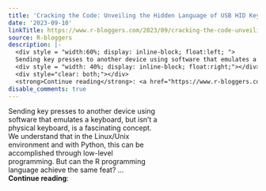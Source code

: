 ```yaml
---
title: 'Cracking the Code: Unveiling the Hidden Language of USB HID Keyboards!'
date: '2023-09-10'
linkTitle: https://www.r-bloggers.com/2023/09/cracking-the-code-unveiling-the-hidden-language-of-usb-hid-keyboards/
source: R-bloggers
description: |-
  <div style = "width:60%; display: inline-block; float:left; ">
  Sending key presses to another device using software that emulates a keyboard, but isn’t a physical keyboard, is a fascinating concept. We understand that in the Linux/Unix environment and with Python, this can be accomplished through low-level programming. But can the R programming language achieve the same feat? ...</div>
  <div style = "width: 40%; display: inline-block; float:right;"></div>
  <div style="clear: both;"></div>
  <strong>Continue reading</strong>: <a href="https://www.r-bloggers.com/2023/09/cracking-the-code-unveiling-the- ...
disable_comments: true
---
```

<div style = "width:60%; display: inline-block; float:left; ">
Sending key presses to another device using software that emulates a keyboard, but isn’t a physical keyboard, is a fascinating concept. We understand that in the Linux/Unix environment and with Python, this can be accomplished through low-level programming. But can the R programming language achieve the same feat? ...</div>
<div style = "width: 40%; display: inline-block; float:right;"></div>
<div style="clear: both;"></div>
<strong>Continue reading</strong>: <a href="https://www.r-bloggers.com/2023/09/cracking-the-code-unveiling-the- ...